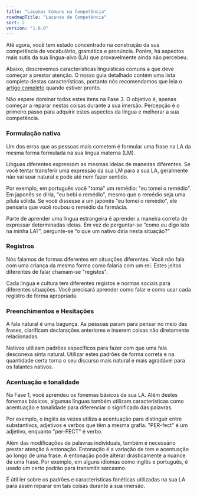 ```yaml
---
title: "Lacunas Comuns na Competência"
roadmapTitle: "Lacunas de Competência"
sort: 2
version: "1.0.0"
---
```


Até agora, você tem estado concentrado na construção da sua competência de vocabulário, gramática e pronúncia. Porém, há aspectos mais sutis da sua língua-alvo (LA) que provavelmente ainda não percebeu.

Abaixo, descrevemos características linguísticas comuns a que deve começar a prestar atenção. O nosso guia detalhado contém uma lista completa destas características, portanto nós recomendamos que leia o [artigo completo][competence-article] quando estiver pronto.

Não espere dominar todos estes itens na Fase 3. O objetivo é, apenas começar a reparar nestas coisas durante a sua imersão. Percepção é o primeiro passo para adquirir estes aspectos da língua e melhorar a sua competência.

### Formulação nativa
Um dos erros que as pessoas mais cometem é formular uma frase na LA da mesma forma formulada na sua língua materna (LM).

Línguas diferentes expressam as mesmas ideias de maneiras diferentes. Se você tentar transferir uma expressão da sua LM para a sua LA, geralmente não vai soar natural e pode até nem fazer sentido.

Por exemplo, em português você "toma" um remédio: "eu tomei o remédio". Em japonês se diria, "eu bebi o remédio", mesmo que o remédio seja uma pílula sólida. Se você dissesse a um japonês "eu tomei o remédio", ele pensaria que você roubou o remédio da farmácia.

Parte de aprender uma língua estrangeira é aprender a maneira correta de expressar determinadas ideias. Em vez de perguntar-se “como eu digo isto na minha LA?”, pergunte-se “o que um nativo diria nesta situação?”

### Registros
Nós falamos de formas diferentes em situações diferentes. Você não fala com uma criança da mesma forma como falaria com um rei. Estes jeitos diferentes de falar chamam-se "registos".

Cada língua e cultura tem diferentes registos e normas sociais para diferentes situações. Você precisará aprender como falar e como usar cada registro de forma apropriada.

### Preenchimentos e Hesitações
A fala natural é uma bagunça. As pessoas param para pensar no meio das frases, clarificam declarações anteriores e inserem coisas não diretamente relacionadas.

Nativos utilizam padrões específicos para fazer com que uma fala desconexa sinta natural. Utilizar estes padrões de forma correta e na quantidade certa torna o seu discurso mais natural e mais agradável para os falantes nativos.

### Acentuação e tonalidade
Na Fase 1, você aprendeu os fonemas básicos da sua LA. Além destes fonemas básicos, algumas línguas também utilizam características como acentuação e tonalidade para diferenciar o significado das palavras.

Por exemplo, o inglês às vezes utiliza a acentuação para distinguir entre substantivos, adjetivos e verbos que têm a mesma grafia. "PER-fect" é um adjetivo, enquanto "per-FECT" é verbo.

Além das modificações de palavras individuais, também é necessário prestar atenção à entonação. Entonação é a variação de tom e acentuação ao longo de uma frase. A entonação pode alterar drasticamente a nuance de uma frase. Por exemplo, em alguns idiomas como inglês e português, é usado um certo padrão para transmitir sarcasmo.

É útil ler sobre os padrões e características fonéticas utilizadas na sua LA para assim reparar em tais coisas durante a sua imersão.


[competence-article]: /roadmap/stage-3/c/speaking-competence